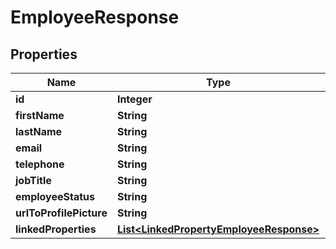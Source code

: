 

# EmployeeResponse


## Properties

| Name | Type | Description | Notes |
|------------ | ------------- | ------------- | -------------|
|**id** | **Integer** |  |  [optional] |
|**firstName** | **String** |  |  [optional] |
|**lastName** | **String** |  |  [optional] |
|**email** | **String** |  |  [optional] |
|**telephone** | **String** |  |  [optional] |
|**jobTitle** | **String** |  |  [optional] |
|**employeeStatus** | **String** |  |  [optional] |
|**urlToProfilePicture** | **String** |  |  [optional] |
|**linkedProperties** | [**List&lt;LinkedPropertyEmployeeResponse&gt;**](LinkedPropertyEmployeeResponse.md) |  |  [optional] |



